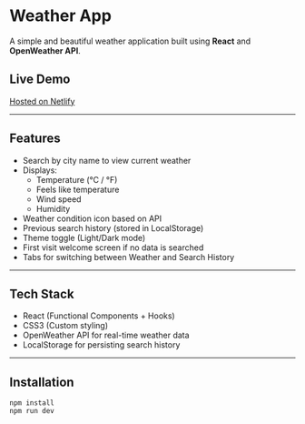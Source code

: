 # Weather App

A simple and beautiful weather application built using **React** and **OpenWeather API**.  

## Live Demo
[Hosted on Netlify](https://todo-listapp-vite.netlify.app/)

---

## Features
- Search by city name to view current weather
- Displays:
  - Temperature (°C / °F)
  - Feels like temperature
  - Wind speed
  - Humidity
- Weather condition icon based on API
- Previous search history (stored in LocalStorage)
- Theme toggle (Light/Dark mode)
- First visit welcome screen if no data is searched
- Tabs for switching between Weather and Search History

---

## Tech Stack
- React (Functional Components + Hooks)
- CSS3 (Custom styling)
- OpenWeather API for real-time weather data
- LocalStorage for persisting search history

---

## Installation

    npm install
    npm run dev



